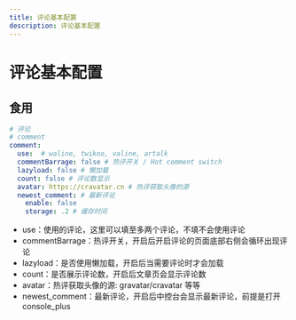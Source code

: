 ```yaml
---
title: 评论基本配置
description: 评论基本配置
---
```


# 评论基本配置

## 食用

```yaml
# 评论
# comment
comment:
  use:  # waline, twikoo, valine, artalk
  commentBarrage: false # 热评开关 / Hot comment switch
  lazyload: false # 懒加载
  count: false # 评论数显示
  avatar: https://cravatar.cn # 热评获取头像的源
  newest_comment: # 最新评论
    enable: false
    storage: .2 # 缓存时间
```

* use：使用的评论，这里可以填至多两个评论，不填不会使用评论
* commentBarrage：热评开关，开启后开启评论的页面底部右侧会循环出现评论
* lazyload：是否使用懒加载，开启后当需要评论时才会加载
* count：是否展示评论数，开启后文章页会显示评论数
* avatar：热评获取头像的源: gravatar/cravatar 等等
* newest_comment：最新评论，开启后中控台会显示最新评论，前提是打开 console_plus